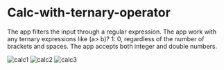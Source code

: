 # Calc-with-ternary-operator
The app filters the input through a regular expression.
The app work with any ternary expressions like (a> b)? 1: 0, regardless of the number of brackets and spaces.
The app accepts both integer and double numbers.

![calc1](https://user-images.githubusercontent.com/36374796/62007470-6c130380-b156-11e9-957f-5e085b66da7e.png)
![calc2](https://user-images.githubusercontent.com/36374796/62007468-6b7a6d00-b156-11e9-9bf4-bd9d347eb147.png)
![calc3](https://user-images.githubusercontent.com/36374796/62007469-6b7a6d00-b156-11e9-99be-7cd20787dc91.png)
